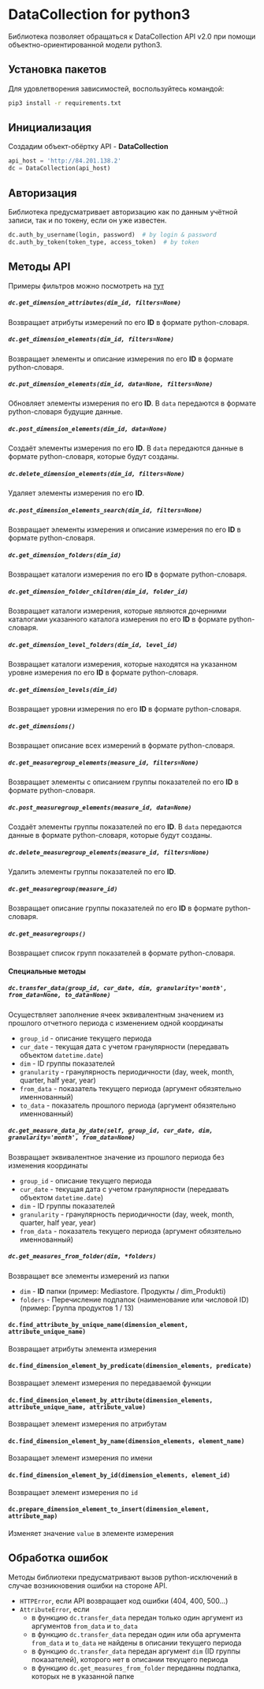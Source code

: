 # DataCollection for python3

Библиотека позволяет обращаться к DataCollection API v2.0 при помощи объектно-ориентированной модели python3.

## Установка пакетов

Для удовлетворения зависимостей, воспользуйтесь командой:

```bash
pip3 install -r requirements.txt
```

## Инициализация

Создадим объект-обёртку API - **DataCollection**

```python
api_host = 'http://84.201.138.2'
dc = DataCollection(api_host)
```

## Авторизация

Библиотека предусматривает авторизацию как по данным учётной записи, так и по токену, если он уже известен.

```python
dc.auth_by_username(login, password)  # by login & password
dc.auth_by_token(token_type, access_token)  # by token
```

## Методы API

Примеры фильтров можно посмотреть на [тут](http://demo5.visiology.su/datacollection/swagger/index.html?urls.primaryName=DataCollection%20public%20API%20v2.0)

##### `dc.get_dimension_attributes(dim_id, filters=None)`
Возвращает атрибуты измерений по его __ID__ в формате python-словаря.

##### `dc.get_dimension_elements(dim_id, filters=None)`
Возвращает элементы и описание измерения по его __ID__ в формате python-словаря.

##### `dc.put_dimension_elements(dim_id, data=None, filters=None)`
Обновляет элементы измерения по его __ID__. В `data` передаются в формате python-словаря будущие данные.

##### `dc.post_dimension_elements(dim_id, data=None)`
Создаёт элементы измерения по его __ID__. В `data` передаются данные в формате python-словаря, которые будут созданы.

##### `dc.delete_dimension_elements(dim_id, filters=None)`
Удаляет элементы измерения по его __ID__.

##### `dc.post_dimension_elements_search(dim_id, filters=None)`
Возвращает элементы измерения и описание измерения по его __ID__ в формате python-словаря.

##### `dc.get_dimension_folders(dim_id)`
Возвращает каталоги измерения по его __ID__ в формате python-словаря.

##### `dc.get_dimension_folder_children(dim_id, folder_id)`
Возвращает каталоги измерения, которые являются дочерними каталогами указанного каталога измерения по его __ID__ в формате python-словаря.

##### `dc.get_dimension_level_folders(dim_id, level_id)`
Возвращает каталоги измерения, которые находятся на указанном уровне измерения по его __ID__ в формате python-словаря.

##### `dc.get_dimension_levels(dim_id)`
Возвращает уровни измерения по его __ID__ в формате python-словаря.

##### `dc.get_dimensions()`
Возвращает описание всех измерений в формате python-словаря.

##### `dc.get_measuregroup_elements(measure_id, filters=None)`
Возвращает элементы с описанием группы показателей по его __ID__ в формате python-словаря.

##### `dc.post_measuregroup_elements(measure_id, data=None)`
Создаёт элементы группы показателей по его __ID__. В `data` передаются данные в формате python-словаря, которые будут созданы.

##### `dc.delete_measuregroup_elements(measure_id, filters=None)`
Удалить элементы группы показателей по его __ID__.

##### `dc.get_measuregroup(measure_id)`
Возвращает описание группы показателей по его __ID__ в формате python-словаря.

##### `dc.get_measuregroups()`
Возвращает список групп показателей в формате python-словаря.

#### Специальные методы

##### `dc.transfer_data(group_id, cur_date, dim, granularity='month', from_data=None, to_data=None)`
Осуществляет заполнение ячеек эквивалентным значением из прошлого отчетного периода с
изменением одной координаты
* `group_id` - описание текущего периода
* `cur_date` - текущая дата с учетом гранулярности (передавать объектом `datetime.date`)
* `dim` - ID группы показателей
* `granularity` - гранулярность периодичности (day, week, month, quarter, half year, year)
* `from_data` - показатель текущего периода (аргумент обязятельно именнованный)
* `to_data` - показатель прошлого периода (аргумент обязятельно именнованный)
##### `dc.get_measure_data_by_date(self, group_id, cur_date, dim, granularity='month', from_data=None)`
Возвращает эквивалентное значение из прошлого периода без изменения координаты
* `group_id` - описание текущего периода
* `cur_date` - текущая дата с учетом гранулярности (передавать объектом `datetime.date`)
* `dim` - ID группы показателей
* `granularity` - гранулярность периодичности (day, week, month, quarter, half year, year)
* `from_data` - показатель текущего периода (аргумент обязятельно именнованный)
##### `dc.get_measures_from_folder(dim, *folders)`
Возвращает все элементы измерений из папки
* `dim` - __ID__ папки (пример: Mediastore. Продукты / dim_Produkti)
* `folders` - Перечисление подпапок (наименование или числовой ID) (пример: Группа продуктов 1 / 13)
#### `dc.find_attribute_by_unique_name(dimension_element, attribute_unique_name)`
Возвращает атрибуты элемента измерения
#### `dc.find_dimension_element_by_predicate(dimension_elements, predicate)`
Возвращает элемент измерения по передаваемой функции
#### `dc.find_dimension_element_by_attribute(dimension_elements, attribute_unique_name, attribute_value)`
Возвращает элемент измерения по атрибутам
#### `dc.find_dimension_element_by_name(dimension_elements, element_name)`
Возаращает элемент измерения по имени
#### `dc.find_dimension_element_by_id(dimension_elements, element_id)`
Возвращает элемент измерения по `id`
#### `dc.prepare_dimension_element_to_insert(dimension_element, attribute_map)`
Изменяет значение `value` в элементе измерения 
## Обработка ошибок
Методы библиотеки предусматривают вызов python-исключений в случае возникновения ошибки на стороне API.
* `HTTPError`, если API возвращает код ошибки (404, 400, 500...)
* `AttributeError`, если 
    + в функцию `dc.transfer_data` передан только один аргумент из аргументов `from_data` и `to_data`
    + в функцию `dc.transfer_data` передан один или  оба аргумента `from_data` и `to_data` не найдены в описании текущего периода
    + в функцию `dc.transfer_data` передан аргумент `dim` (ID группы показателей), которого нет в описании текущего периода
    + в функцию `dc.get_measures_from_folder` переданны подпапка, которых не в указанной папке
